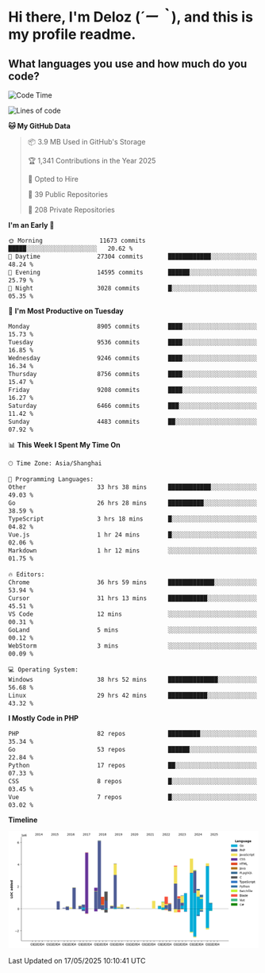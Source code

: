# **Hi there, I'm Deloz (*´ー｀*), and this is my profile readme.**

## **What languages you use and how much do you code?**

<!--START_SECTION:waka-->
![Code Time](http://img.shields.io/badge/Code%20Time-6%2C388%20hrs%2059%20mins-blue)

![Lines of code](https://img.shields.io/badge/From%20Hello%20World%20I%27ve%20Written-50.9%20million%20lines%20of%20code-blue)

**🐱 My GitHub Data** 

> 📦 3.9 MB Used in GitHub's Storage 
 > 
> 🏆 1,341 Contributions in the Year 2025
 > 
> 💼 Opted to Hire
 > 
> 📜 39 Public Repositories 
 > 
> 🔑 208 Private Repositories 
 > 
**I'm an Early 🐤** 

```text
🌞 Morning                11673 commits       █████░░░░░░░░░░░░░░░░░░░░   20.62 % 
🌆 Daytime                27304 commits       ████████████░░░░░░░░░░░░░   48.24 % 
🌃 Evening                14595 commits       ██████░░░░░░░░░░░░░░░░░░░   25.79 % 
🌙 Night                  3028 commits        █░░░░░░░░░░░░░░░░░░░░░░░░   05.35 % 
```
📅 **I'm Most Productive on Tuesday** 

```text
Monday                   8905 commits        ████░░░░░░░░░░░░░░░░░░░░░   15.73 % 
Tuesday                  9536 commits        ████░░░░░░░░░░░░░░░░░░░░░   16.85 % 
Wednesday                9246 commits        ████░░░░░░░░░░░░░░░░░░░░░   16.34 % 
Thursday                 8756 commits        ████░░░░░░░░░░░░░░░░░░░░░   15.47 % 
Friday                   9208 commits        ████░░░░░░░░░░░░░░░░░░░░░   16.27 % 
Saturday                 6466 commits        ███░░░░░░░░░░░░░░░░░░░░░░   11.42 % 
Sunday                   4483 commits        ██░░░░░░░░░░░░░░░░░░░░░░░   07.92 % 
```


📊 **This Week I Spent My Time On** 

```text
🕑︎ Time Zone: Asia/Shanghai

💬 Programming Languages: 
Other                    33 hrs 38 mins      ████████████░░░░░░░░░░░░░   49.03 % 
Go                       26 hrs 28 mins      ██████████░░░░░░░░░░░░░░░   38.59 % 
TypeScript               3 hrs 18 mins       █░░░░░░░░░░░░░░░░░░░░░░░░   04.82 % 
Vue.js                   1 hr 24 mins        █░░░░░░░░░░░░░░░░░░░░░░░░   02.06 % 
Markdown                 1 hr 12 mins        ░░░░░░░░░░░░░░░░░░░░░░░░░   01.75 % 

🔥 Editors: 
Chrome                   36 hrs 59 mins      █████████████░░░░░░░░░░░░   53.94 % 
Cursor                   31 hrs 13 mins      ███████████░░░░░░░░░░░░░░   45.51 % 
VS Code                  12 mins             ░░░░░░░░░░░░░░░░░░░░░░░░░   00.31 % 
GoLand                   5 mins              ░░░░░░░░░░░░░░░░░░░░░░░░░   00.12 % 
WebStorm                 3 mins              ░░░░░░░░░░░░░░░░░░░░░░░░░   00.09 % 

💻 Operating System: 
Windows                  38 hrs 52 mins      ██████████████░░░░░░░░░░░   56.68 % 
Linux                    29 hrs 42 mins      ███████████░░░░░░░░░░░░░░   43.32 % 
```

**I Mostly Code in PHP** 

```text
PHP                      82 repos            █████████░░░░░░░░░░░░░░░░   35.34 % 
Go                       53 repos            ██████░░░░░░░░░░░░░░░░░░░   22.84 % 
Python                   17 repos            ██░░░░░░░░░░░░░░░░░░░░░░░   07.33 % 
CSS                      8 repos             █░░░░░░░░░░░░░░░░░░░░░░░░   03.45 % 
Vue                      7 repos             █░░░░░░░░░░░░░░░░░░░░░░░░   03.02 % 
```



**Timeline**

![Lines of Code chart](https://raw.githubusercontent.com/deloz/deloz/main/assets/bar_graph.png)


 Last Updated on 17/05/2025 10:10:41 UTC
<!--END_SECTION:waka-->
